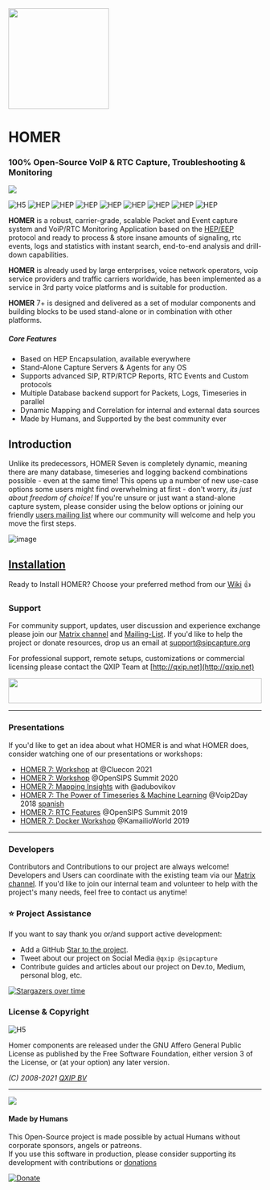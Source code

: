 <img src="https://user-images.githubusercontent.com/1423657/55069501-8348c400-5084-11e9-9931-fefe0f9874a7.png" width=200/>

# HOMER
### 100% Open-Source VoIP & RTC Capture, Troubleshooting & Monitoring


<img src="https://user-images.githubusercontent.com/1423657/73536888-5513dd80-4427-11ea-82aa-b2ce53192a63.png"/>

![H5](https://img.shields.io/badge/HOMER-7-red.svg)
![HEP](https://img.shields.io/badge/proto-hep_eep-blue.svg)
![HEP](https://img.shields.io/badge/proto-sip-brightgreen.svg)
![HEP](https://img.shields.io/badge/proto-rtcp-brightgreen.svg)
![HEP](https://img.shields.io/badge/proto-rtcp_xr-brightgreen.svg)
![HEP](https://img.shields.io/badge/proto-rtp_stats-brightgreen.svg)
![HEP](https://img.shields.io/badge/text-QoS-green.svg)
![HEP](https://img.shields.io/badge/text-syslog-green.svg)
![HEP](https://img.shields.io/badge/text-CDRs-green.svg)

**HOMER** is a robust, carrier-grade, scalable Packet and Event capture system and VoiP/RTC Monitoring Application based on the [HEP/EEP](http://github.com/sipcapture/hep) protocol and ready to process & store insane amounts of signaling, rtc events, logs and statistics with instant search, end-to-end analysis and drill-down capabilities.

**HOMER** is already used by large enterprises, voice network operators, voip service providers and traffic carriers worldwide, has been implemented as a service in 3rd party voice platforms and is suitable for production. 

**HOMER** 7+ is designed and delivered as a set of modular components and building blocks to be used stand-alone or in combination with other platforms.
<br/>

##### Core Features
* Based on HEP Encapsulation, available everywhere
* Stand-Alone Capture Servers & Agents for any OS
* Supports advanced SIP, RTP/RTCP Reports, RTC Events and Custom protocols
* Multiple Database backend support for Packets, Logs, Timeseries in parallel
* Dynamic Mapping and Correlation for internal and external data sources
* Made by Humans, and Supported by the best community ever


## Introduction
Unlike its predecessors, HOMER Seven is completely dynamic, meaning there are many database, timeseries and logging backend combinations possible - even at the same time! This opens up a number of new use-case options some users might find overwhelming at first - don't worry, *its just about freedom of choice!* If you're unsure or just want a stand-alone capture system, please consider using the below options or joining our friendly [users mailing list](https://groups.google.com/forum/#!forum/homer-discuss) where our community will welcome and help you move the first steps.

![image](https://user-images.githubusercontent.com/1423657/72265062-1e168d00-361c-11ea-9662-1663f3d9f38b.png)

## [Installation](https://github.com/sipcapture/homer/wiki/Quick-Install)
Ready to Install HOMER? Choose your preferred method from our [Wiki](https://github.com/sipcapture/homer/wiki/Quick-Install) :thumbsup: 

### Support

For community support, updates, user discussion and experience exchange please join our [Matrix channel](https://matrix.to/#/#sipcapture_homer:gitter.im) and [Mailing-List](https://groups.google.com/forum/#!forum/homer-discuss). If you'd like to help the project or donate resources, drop us an email at support@sipcapture.org

For professional support, remote setups, customizations or commercial licensing please contact the QXIP Team at [http://qxip.net](http://qxip.net)

<img src="http://i.imgur.com/9AN08au.gif" width=100% height=50 >

----

### Presentations
If you'd like to get an idea about what HOMER is and what HOMER does, consider watching one of our presentations or workshops:

* [HOMER 7: Workshop](https://www.youtube.com/watch?v=1Bq3aKGPuXo) at @Cluecon 2021
* [HOMER 7: Workshop](https://youtu.be/fv9KwrguR-4?t=224) @OpenSIPS Summit 2020
* [HOMER 7: Mapping Insights](https://youtu.be/4dBKoLSy6Ro?t=856) with @adubovikov
* [HOMER 7: The Power of Timeseries & Machine Learning](https://vimeo.com/302849555) @Voip2Day 2018 [spanish](https://vimeo.com/302408369)
* [HOMER 7: RTC Features](https://www.youtube.com/watch?v=xQ0rvpQURR0) @OpenSIPS Summit 2019
* [HOMER 7: Docker Workshop](https://www.youtube.com/watch?v=6teucQPAaWI) @KamailioWorld 2019



<!--
### :hand: Manual Setup
Installing HOMER 7.x is simple and does not require skills other than patience.

##### Requirements
Before proceeding, install the database requirements for HOMER 7.7:
* Postgres 11+ w/ root account for `DATA` and `API`
* Prometheus or InfluxDB for `TIMESERIES`
* _(optional)_ Loki for `LOGS`

Once ready, proceed to install your HEP Stack:
* Install the [sipcapture](https://github.com/sipcapture/homer/wiki/Quick-Install) package repositories
* Install [heplify-server](https://github.com/sipcapture/heplify-server)
  * Configure with your Postgres instance for storing `DATA`
  * Configure with your Loki instance for storing `LOGS`
  * Configure Prometheus scrapers to `HOMER:9096/metrics`
* Install [homer-app](https://github.com/sipcapture/homer-app)
  * Configure with your Postgres instance for `API` 
  * Configure with your Prometheus or InfluxDB instances for reading `TIMESERIES`
  * Configure with your Loki instance for reading `LOGS`
* Install and Configure a HEP Capture Agent
  * Install [heplify](https://github.com/sipcapture/heplify) on a host with SIP/RTCP traffic
    * Configure with your SIP/RTCP portrange and send `HEP` traffic to `heplify-server` on port `9060`
      * example: ` ./heplify -i eth0 -pr 5060-5080 -hs 10.20.30.40:9060`
  * Use a native HEP client in [Kamailio](https://github.com/sipcapture/homer/wiki/Examples%3A-Kamailio), [OpenSIPS](https://github.com/sipcapture/homer/wiki/Examples%3A-OpenSIPS), [Asterisk](https://github.com/sipcapture/homer/wiki/Examples%3A-Asterisk), [Freeswitch](https://github.com/sipcapture/homer/wiki/Examples%3A-FreeSwitch) and [others](https://github.com/sipcapture/homer/wiki)
* Start your services and login on port `9080` as `admin` with password `sipcapture` _(change it!)_

----

### :whale: Docker Containers
Starting Fresh or Testing? A ready to fire set of [Docker containers](https://github.com/sipcapture/homer7-docker/tree/7.7/heplify-server) is available in many flavours, ready to capture in minutes!

----

### :package: BASH Script
Installing on a fresh, dedicated *all-in-one* server? Try our [installer script](https://github.com/sipcapture/homer-installer/tree/7.7) supporting the latest Debian and CentOS releases.



  
-->
----------------


### Developers
Contributors and Contributions to our project are always welcome! Developers and Users can coordinate with the existing team via our [Matrix channel](https://matrix.to/#/#sipcapture_homer:gitter.im). If you'd like to join our internal team and volunteer to help with the project's many needs, feel free to contact us anytime!

### ⭐️ Project Assistance
If you want to say thank you or/and support active development:

- Add a GitHub [Star to the project](https://github.com/sipcapture/homer/stargazers).
- Tweet about our project on Social Media `@qxip @sipcapture`
- Contribute guides and articles about our project on Dev.to, Medium, personal blog, etc.

[![Stargazers over time](https://starchart.cc/sipcapture/homer.svg)](https://starchart.cc/sipcapture/homer)


### License & Copyright

![H5](https://img.shields.io/badge/license-GNU_AGPL_v3-blue.svg)

Homer components are released under the GNU Affero General Public License as published by the Free Software Foundation, either version 3 of the License, or (at your option) any later version.

*(C) 2008-2021 [QXIP BV](http://qxip.net)*

----------

<a href="https://github.com/sipcapture/homer/graphs/contributors">
  <img src="https://contributors-img.web.app/image?repo=sipcapture/homer" />
</a>

#### Made by Humans

This Open-Source project is made possible by actual Humans without corporate sponsors, angels or patreons.<br>
If you use this software in production, please consider supporting its development with contributions or [donations](https://www.paypal.com/cgi-bin/webscr?cmd=_donations&business=donation%40sipcapture%2eorg&lc=US&item_name=SIPCAPTURE&no_note=0&currency_code=EUR&bn=PP%2dDonationsBF%3abtn_donateCC_LG%2egif%3aNonHostedGuest)

[![Donate](https://www.paypalobjects.com/en_US/i/btn/btn_donateCC_LG.gif)](https://www.paypal.com/cgi-bin/webscr?cmd=_donations&business=donation%40sipcapture%2eorg&lc=US&item_name=SIPCAPTURE&no_note=0&currency_code=EUR&bn=PP%2dDonationsBF%3abtn_donateCC_LG%2egif%3aNonHostedGuest) 
